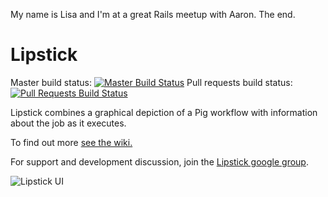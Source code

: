 My name is Lisa and I'm at a great Rails meetup with Aaron. The end.


Lipstick
========

Master build status: [![Master Build Status](https://netflixoss.ci.cloudbees.com/job/Lipstick-master/badge/icon)](https://netflixoss.ci.cloudbees.com/job/Lipstick-master/)
Pull requests build status: [![Pull Requests Build Status](https://netflixoss.ci.cloudbees.com/job/Lipstick-pull-requests/badge/icon)](https://netflixoss.ci.cloudbees.com/job/Lipstick-pull-requests/)

Lipstick combines a graphical depiction of a Pig workflow with information about the job as it executes.

To find out more [see the wiki.](https://github.com/Netflix/Lipstick/wiki)

For support and development discussion, join the [Lipstick google group](https://groups.google.com/forum/#!forum/lipstick-oss).

![Lipstick UI](https://raw.github.com/wiki/Netflix/Lipstick/screenshot.png)
